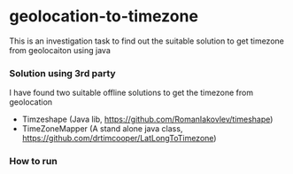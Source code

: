 # geolocation-to-timezone
This is an investigation task to find out the suitable solution to get timezone from geolocaiton using java

### Solution using 3rd party 
I have found two suitable offline solutions to get the timezone from geolocation 

* Timzeshape (Java lib, https://github.com/RomanIakovlev/timeshape)
* TimeZoneMapper (A stand alone java class, https://github.com/drtimcooper/LatLongToTimezone)

### How to run


